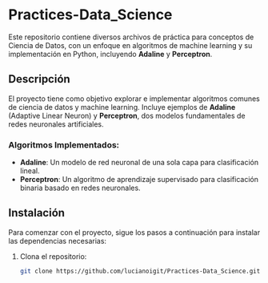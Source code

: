 # Practices-Data_Science

Este repositorio contiene diversos archivos de práctica para conceptos de Ciencia de Datos, con un enfoque en algoritmos de machine learning y su implementación en Python, incluyendo **Adaline** y **Perceptron**.

## Descripción

El proyecto tiene como objetivo explorar e implementar algoritmos comunes de ciencia de datos y machine learning. Incluye ejemplos de **Adaline** (Adaptive Linear Neuron) y **Perceptron**, dos modelos fundamentales de redes neuronales artificiales.

### Algoritmos Implementados:
- **Adaline**: Un modelo de red neuronal de una sola capa para clasificación lineal.
- **Perceptron**: Un algoritmo de aprendizaje supervisado para clasificación binaria basado en redes neuronales.

## Instalación

Para comenzar con el proyecto, sigue los pasos a continuación para instalar las dependencias necesarias:

1. Clona el repositorio:
   ```bash
   git clone https://github.com/lucianoigit/Practices-Data_Science.git
